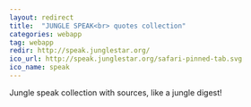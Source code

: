 ```yaml
---
layout: redirect
title:  "JUNGLE SPEAK<br> quotes collection"
categories: webapp
tag: webapp
redir: http://speak.junglestar.org/
ico_url: http://speak.junglestar.org/safari-pinned-tab.svg
ico_name: speak
---
```


Jungle speak collection with sources, like a jungle digest!
